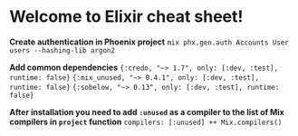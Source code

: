 # Welcome to Elixir cheat sheet!

**Create authentication in Phoenix project**
`mix phx.gen.auth Accounts User users --hashing-lib argon2`

**Add common dependencies**
`{:credo, "~> 1.7", only: [:dev, :test], runtime: false}`
`{:mix_unused, "~> 0.4.1", only: [:dev, :test], runtime: false}`
`{:sobelow, "~> 0.13", only: [:dev, :test], runtime: false}`

**After installation you need to add `:unused` as a compiler to the list of Mix compilers in `project` function**
`compilers: [:unused] ++ Mix.compilers()`

